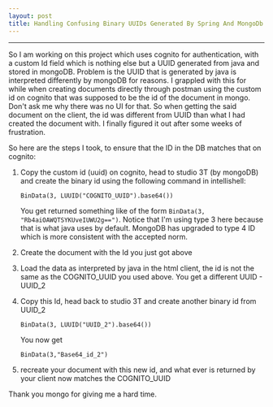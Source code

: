 ```yaml
---
layout: post
title: Handling Confusing Binary UUIDs Generated By Spring And MongoDb
---
```

---
So I am working on this project which uses cognito for authentication, with a custom Id field which is nothing else but a UUID generated from java and stored in mongoDB. Problem is the UUID that is generated by java is interpreted differently by mongoDB for reasons. I grappled with this for while when creating documents directly through postman using the custom id on cognito that was supposed to be the id of the document in mongo. Don't ask me why there was no UI for that. So when getting the said document on the client, the id was different from UUID than what I had created the document with. I finally figured it out after some weeks of frustration.

So here are the steps I took, to ensure that the ID in the DB matches that on cognito:

1. Copy the custom id (uuid) on cognito, head to studio 3T (by mongoDB) and create the binary id using the following command in intellishell:

   `BinData(3, LUUID("COGNITO_UUID").base64())`
   
   You get returned something like of the form `BinData(3, "Rb4aiOAWQTSYKUveIUWU2g==")`.
   Notice that I'm using type 3 here because that is what java uses by default. MongoDB has upgraded to type 4 ID which is more consistent with the accepted norm.

2. Create the document with the Id you just got above
3. Load the data as interpreted by java in the html client, the id is not the same as the COGNITO_UUID you used above. You get a different UUID - UUID_2
4. Copy this Id, head back to studio 3T and create another binary id from UUID_2
   
   `BinData(3, LUUID("UUID_2").base64())`
   
   You now get 
   
   `BinData(3,"Base64_id_2")`

5. recreate your document with this new id, and what ever is returned by your client now matches the COGNITO_UUID

Thank you mongo for giving me a hard time.
